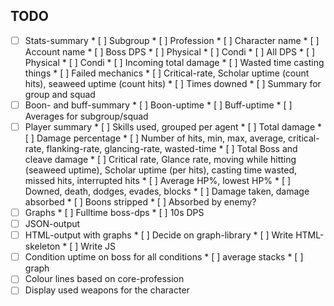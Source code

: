 
## TODO

* [ ] Stats-summary
      * [ ] Subgroup
      * [ ] Profession
      * [ ] Character name
      * [ ] Account name
      * [ ] Boss DPS
            * [ ] Physical
            * [ ] Condi
      * [ ] All DPS
            * [ ] Physical
            * [ ] Condi
      * [ ] Incoming total damage
      * [ ] Wasted time casting things
      * [ ] Failed mechanics
      * [ ] Critical-rate, Scholar uptime (count hits), seaweed uptime (count hits)
      * [ ] Times downed
      * [ ] Summary for group and squad
* [ ] Boon- and buff-summary
      * [ ] Boon-uptime
      * [ ] Buff-uptime
      * [ ] Averages for subgroup/squad
* [ ] Player summary
      * [ ] Skills used, grouped per agent
            * [ ] Total damage
            * [ ] Damage percentage
            * [ ] Number of hits, min, max, average, critical-rate, flanking-rate, glancing-rate, wasted-time
      * [ ] Total Boss and cleave damage
      * [ ] Critical rate, Glance rate, moving while hitting (seaweed uptime), Scholar uptime (per hits), casting time wasted, missed hits, interrupted hits
      * [ ] Average HP%, lowest HP%
      * [ ] Downed, death, dodges, evades, blocks
      * [ ] Damage taken, damage absorbed
      * [ ] Boons stripped
      * [ ] Absorbed by enemy?
* [ ] Graphs
      * [ ] Fulltime boss-dps
      * [ ] 10s DPS
* [ ] JSON-output
* [ ] HTML-output with graphs
      * [ ] Decide on graph-library
      * [ ] Write HTML-skeleton
      * [ ] Write JS
* [ ] Condition uptime on boss for all conditions
       * [ ] average stacks
       * [ ] graph
* [ ] Colour lines based on core-profession
* [ ] Display used weapons for the character